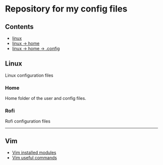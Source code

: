 # Repository for my config files

## Contents
*   [linux](#linux)
*   [linux -> home](#home)
*   [linux -> home -> .config](#rofi)

## Linux

Linux configuration files

### Home

Home folder of the user and config files.

### Rofi

Rofi configuration files

***

## Vim

*   [Vim installed modules](https://gitlab.com/acestojanoski/my-config-files/blob/master/linux/vim-installed-modules.yaml)
*   [Vim useful commands](https://gitlab.com/acestojanoski/my-config-files/blob/master/linux/vim-useful-commands.yaml)

